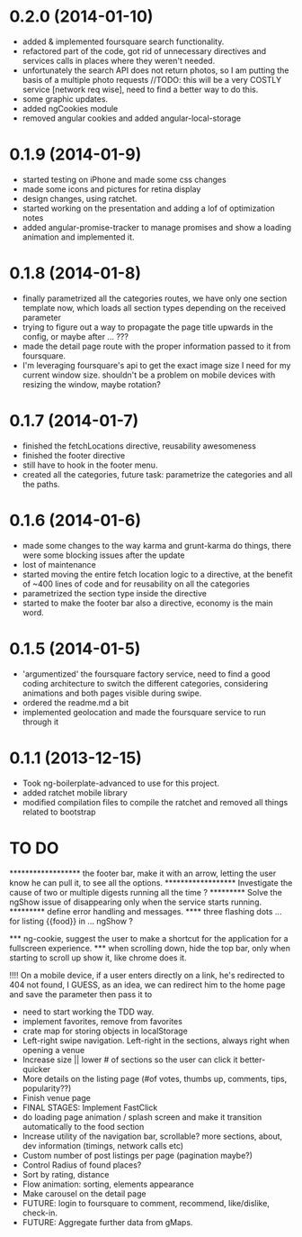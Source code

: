 # 0.2.0 (2014-01-10)

* added & implemented foursquare search functionality.
* refactored part of the code, got rid of unnecessary directives and services calls in places where they weren't needed.
* unfortunately the search API does not return photos, so I am putting the basis of a multiple photo requests
//TODO: this will be a very COSTLY service [network req wise], need to find a better way to do this.
* some graphic updates.
* added ngCookies module
* removed angular cookies and added angular-local-storage

# 0.1.9 (2014-01-9)

* started testing on iPhone and made some css changes
* made some icons and pictures for retina display
* design changes, using ratchet.
* started working on the presentation and adding a lof of optimization notes
* added angular-promise-tracker to manage promises and show a loading animation and implemented it.

# 0.1.8 (2014-01-8)

* finally parametrized all the categories routes, we have only one section template now, which loads all section types depending on the received parameter
* trying to figure out a way to propagate the page title upwards in the config, or maybe after ... ???
* made the detail page route with the proper information passed to it from foursquare.
* I'm leveraging foursquare's api to get the exact image size I need for my current window size. shouldn't be a problem on mobile devices with resizing the window, maybe rotation?

# 0.1.7 (2014-01-7)

* finished the fetchLocations directive, reusability awesomeness
* finished the footer directive
* still have to hook in the footer menu.
* created all the categories, future task: parametrize the categories and all the paths.

# 0.1.6 (2014-01-6)

* made some changes to the way karma and grunt-karma do things, there were some blocking issues after the update
* lost of maintenance
* started moving the entire fetch location logic to a directive, at the benefit of ~400 lines of code and for reusability on all the categories
* parametrized the section type inside the directive
* started to make the footer bar also a directive, economy is the main word.


# 0.1.5 (2014-01-5)

* 'argumentized' the foursquare factory service, need to find a good coding architecture to switch the different categories, considering animations and both pages visible during swipe.
* ordered the readme.md a bit
* implemented geolocation and made the foursquare service to run through it


# 0.1.1 (2013-12-15)

* Took ng-boilerplate-advanced to use for this project.
* added ratchet mobile library
* modified compilation files to compile the ratchet and removed all things related to bootstrap








# TO DO

****************** the footer bar, make it with an arrow, letting the user know he can pull it, to see all the options.
****************** Investigate the cause of two or multiple digests running all the time ?
********* Solve the ngShow issue of disappearing only when the service starts running.
********* define error handling and messages.
**** three flashing dots ... for listing {{food}} in ... ngShow ?

*** ng-cookie, suggest the user to make a shortcut for the application for a fullscreen experience.
*** when scrolling down, hide the top bar, only when starting to scroll up show it, like chrome does it.

!!!! On a mobile device, if a user enters directly on a link, he's redirected to 404 not found, I GUESS,
as an idea, we can redirect him to the home page and save the parameter then pass it to
* need to start working the TDD way.
* implement favorites, remove from favorites
* crate map for storing objects in localStorage
* Left-right swipe navigation. Left-right in the sections, always right when opening a venue
* Increase size || lower # of sections so the user can click it better-quicker
* More details on the listing page (#of votes, thumbs up, comments, tips, popularity??)
* Finish venue page
* FINAL STAGES: Implement FastClick
* do loading page animation / splash screen and make it transition automatically to the food section
* Increase utility of the navigation bar, scrollable? more sections, about, dev information (timings, network calls etc)
* Custom number of post listings per page (pagination maybe?)
* Control Radius of found places?
* Sort by rating, distance
* Flow animation: sorting, elements appearance
* Make carousel on the detail page
* FUTURE: login to foursquare to comment, recommend, like/dislike, check-in.
* FUTURE: Aggregate further data from gMaps.

